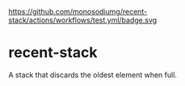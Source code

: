 https://github.com/monosodiumg/recent-stack/actions/workflows/test.yml/badge.svg

# recent-stack

A stack that discards the oldest element when full. 


